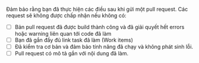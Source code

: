 Đảm bảo rằng bạn đã thực hiện các điều sau khi gửi một pull request.
    Các request sẽ không được chấp nhận nếu không có:

- [ ] Bản pull request đã được build thành công và đã giải quyết hết errors hoặc warning liên quan tới code đã làm
- [ ] Bạn đã gắn đầy đủ link task đã làm (Work items)
- [ ] Đã kiểm tra cơ bản và đảm bảo tính năng đã chạy và không phát sinh lỗi.
- [ ] Pull request có mô tả gắn với nội dung đã làm.